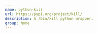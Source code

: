 ```yaml
---
name: python-kill
url: https://pypi.org/project/kill/
description: A /bin/kill python wrapper.
group: None
---
```

